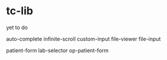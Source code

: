 # tc-lib

yet to do 

auto-complete
infinite-scroll
custom-input
file-viewer
file-input


patient-form
lab-selector
op-patient-form